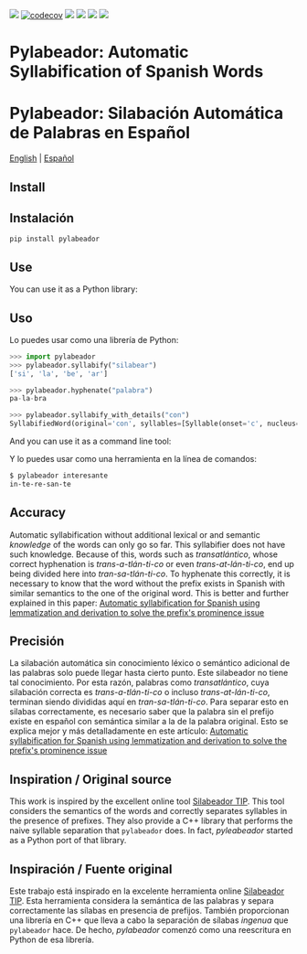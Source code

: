 <!-- multilingual suffix: en, es -->
<!-- no suffix: en -->
<!-- [common] -->
[![](https://img.shields.io/github/actions/workflow/status/jdevera/pylabeador/ci.yml?branch=main)](https://github.com/jdevera/pylabeador/actions?query=workflow%3A%22Python+package%22+branch%3Amain)
[![codecov](https://codecov.io/gh/jdevera/pylabeador/branch/master/graph/badge.svg)](https://codecov.io/gh/jdevera/pylabeador)
![](https://img.shields.io/pypi/pyversions/pylabeador)
[![](https://img.shields.io/pypi/v/pylabeador)](https://pypi.org/project/pylabeador/)
![](https://img.shields.io/pypi/l/pylabeador)
![](https://img.shields.io/pypi/dm/pylabeador)

<!-- [en] -->
# Pylabeador: Automatic Syllabification of Spanish Words
<!-- [es] -->
# Pylabeador: Silabación Automática de Palabras en Español

<!-- [common] -->
[English](README.md) | [Español](README.es.md)


<!-- [en] -->
## Install
<!-- [es] -->
## Instalación

<!-- [common] -->
```
pip install pylabeador
```

<!-- [en] -->
## Use

You can use it as a Python library:
<!-- [es] -->
## Uso

Lo puedes usar como una librería de Python:

<!-- [common] -->
```python
>>> import pylabeador
>>> pylabeador.syllabify("silabear")
['si', 'la', 'be', 'ar']
```

```python
>>> pylabeador.hyphenate("palabra")
pa-la-bra
```

```python
>>> pylabeador.syllabify_with_details("con")
SyllabifiedWord(original='con', syllables=[Syllable(onset='c', nucleus='o', coda='n', accented=False, stressed=True)], stressed=0, accented=None)
```

<!-- [en] -->
And you can use it as a command line tool:
<!-- [es] -->
Y lo puedes usar como una herramienta en la línea de comandos:

<!-- [common] -->
```sh
$ pylabeador interesante
in-te-re-san-te
```

<!-- [en] -->
## Accuracy

Automatic syllabification without additional lexical or and semantic *knowledge* of the words can only go so far.  This syllabifier does not have such knowledge. Because of this, words such as *transatlántico*, whose correct hyphenation is *trans-a-tlán-ti-co* or even *trans-at-lán-ti-co*, end up being divided here into *tran-sa-tlán-ti-co*.  To hyphenate this correctly, it is necessary to know that the word without the prefix exists in Spanish with similar semantics to the one of the original word. This is better and further explained in this paper: [Automatic syllabification for Spanish using lemmatization and derivation to solve the prefix's prominence issue](http://dx.doi.org/10.1016/j.eswa.2013.06.056)

<!-- [es] -->
## Precisión

La silabación automática sin conocimiento léxico o semántico adicional de las palabras solo puede llegar hasta cierto punto. Este silabeador no tiene tal conocimiento. Por esta razón, palabras como *transatlántico*, cuya silabación correcta es *trans-a-tlán-ti-co* o incluso *trans-at-lán-ti-co*, terminan siendo divididas aquí en *tran-sa-tlán-ti-co*. Para separar esto en silabas correctamente, es necesario saber que la palabra sin el prefijo existe en español con semántica similar a la de la palabra original. Esto se explica mejor y más detalladamente en este artículo: [Automatic syllabification for Spanish using lemmatization and derivation to solve the prefix's prominence issue](http://dx.doi.org/10.1016/j.eswa.2013.06.056)

<!-- [en] -->
## Inspiration / Original source

This work is inspired by the excellent online tool [Silabeador TIP](https://tulengua.iatext.ulpgc.es/syllables/). This tool considers the semantics of the words and correctly separates syllables in the presence of prefixes. They also provide a C++ library that performs the naive syllable separation that `pylabeador` does. In fact, *pyleabeador* started as a Python port of that library.

<!-- [es] -->
## Inspiración / Fuente original

Este trabajo está inspirado en la excelente herramienta online [Silabeador TIP](https://tulengua.iatext.ulpgc.es/silabas/). Esta herramienta considera la semántica de las palabras y separa correctamente las sílabas en presencia de prefijos. También proporcionan una librería en C++ que lleva a cabo la separación de sílabas *ingenua* que `pylabeador` hace. De hecho, *pylabeador* comenzó como una reescritura en Python de esa librería.
